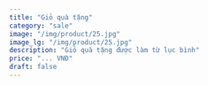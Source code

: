 ```yaml
---
title: "Giỏ quà tặng"
category: "sale"
image: "/img/product/25.jpg"
image_lg: "/img/product/25.jpg"
description: "Giỏ quà tặng được làm từ lục bình"
price: "... VNĐ"
draft: false
---
```

